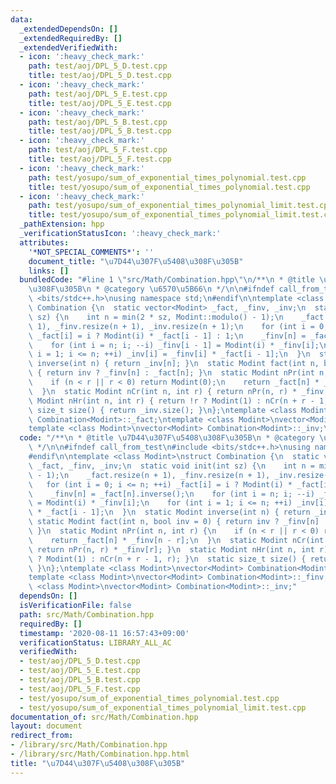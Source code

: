 ```yaml
---
data:
  _extendedDependsOn: []
  _extendedRequiredBy: []
  _extendedVerifiedWith:
  - icon: ':heavy_check_mark:'
    path: test/aoj/DPL_5_D.test.cpp
    title: test/aoj/DPL_5_D.test.cpp
  - icon: ':heavy_check_mark:'
    path: test/aoj/DPL_5_E.test.cpp
    title: test/aoj/DPL_5_E.test.cpp
  - icon: ':heavy_check_mark:'
    path: test/aoj/DPL_5_B.test.cpp
    title: test/aoj/DPL_5_B.test.cpp
  - icon: ':heavy_check_mark:'
    path: test/aoj/DPL_5_F.test.cpp
    title: test/aoj/DPL_5_F.test.cpp
  - icon: ':heavy_check_mark:'
    path: test/yosupo/sum_of_exponential_times_polynomial.test.cpp
    title: test/yosupo/sum_of_exponential_times_polynomial.test.cpp
  - icon: ':heavy_check_mark:'
    path: test/yosupo/sum_of_exponential_times_polynomial_limit.test.cpp
    title: test/yosupo/sum_of_exponential_times_polynomial_limit.test.cpp
  _pathExtension: hpp
  _verificationStatusIcon: ':heavy_check_mark:'
  attributes:
    '*NOT_SPECIAL_COMMENTS*': ''
    document_title: "\u7D44\u307F\u5408\u308F\u305B"
    links: []
  bundledCode: "#line 1 \"src/Math/Combination.hpp\"\n/**\n * @title \u7D44\u307F\u5408\
    \u308F\u305B\n * @category \u6570\u5B66\n */\n\n#ifndef call_from_test\n#include\
    \ <bits/stdc++.h>\nusing namespace std;\n#endif\n\ntemplate <class Modint>\nstruct\
    \ Combination {\n  static vector<Modint> _fact, _finv, _inv;\n  static void init(int\
    \ sz) {\n    int n = min(2 * sz, Modint::modulo() - 1);\n    _fact.resize(n +\
    \ 1), _finv.resize(n + 1), _inv.resize(n + 1);\n    for (int i = 0; i <= n; ++i)\
    \ _fact[i] = i ? Modint(i) * _fact[i - 1] : 1;\n    _finv[n] = _fact[n].inverse();\n\
    \    for (int i = n; i; --i) _finv[i - 1] = Modint(i) * _finv[i];\n    for (int\
    \ i = 1; i <= n; ++i) _inv[i] = _finv[i] * _fact[i - 1];\n  }\n  static Modint\
    \ inverse(int n) { return _inv[n]; }\n  static Modint fact(int n, bool inv = 0)\
    \ { return inv ? _finv[n] : _fact[n]; }\n  static Modint nPr(int n, int r) {\n\
    \    if (n < r || r < 0) return Modint(0);\n    return _fact[n] * _finv[n - r];\n\
    \  }\n  static Modint nCr(int n, int r) { return nPr(n, r) * _finv[r]; }\n  static\
    \ Modint nHr(int n, int r) { return !r ? Modint(1) : nCr(n + r - 1, r); }\n  static\
    \ size_t size() { return _inv.size(); }\n};\ntemplate <class Modint>\nvector<Modint>\
    \ Combination<Modint>::_fact;\ntemplate <class Modint>\nvector<Modint> Combination<Modint>::_finv;\n\
    template <class Modint>\nvector<Modint> Combination<Modint>::_inv;\n"
  code: "/**\n * @title \u7D44\u307F\u5408\u308F\u305B\n * @category \u6570\u5B66\n\
    \ */\n\n#ifndef call_from_test\n#include <bits/stdc++.h>\nusing namespace std;\n\
    #endif\n\ntemplate <class Modint>\nstruct Combination {\n  static vector<Modint>\
    \ _fact, _finv, _inv;\n  static void init(int sz) {\n    int n = min(2 * sz, Modint::modulo()\
    \ - 1);\n    _fact.resize(n + 1), _finv.resize(n + 1), _inv.resize(n + 1);\n \
    \   for (int i = 0; i <= n; ++i) _fact[i] = i ? Modint(i) * _fact[i - 1] : 1;\n\
    \    _finv[n] = _fact[n].inverse();\n    for (int i = n; i; --i) _finv[i - 1]\
    \ = Modint(i) * _finv[i];\n    for (int i = 1; i <= n; ++i) _inv[i] = _finv[i]\
    \ * _fact[i - 1];\n  }\n  static Modint inverse(int n) { return _inv[n]; }\n \
    \ static Modint fact(int n, bool inv = 0) { return inv ? _finv[n] : _fact[n];\
    \ }\n  static Modint nPr(int n, int r) {\n    if (n < r || r < 0) return Modint(0);\n\
    \    return _fact[n] * _finv[n - r];\n  }\n  static Modint nCr(int n, int r) {\
    \ return nPr(n, r) * _finv[r]; }\n  static Modint nHr(int n, int r) { return !r\
    \ ? Modint(1) : nCr(n + r - 1, r); }\n  static size_t size() { return _inv.size();\
    \ }\n};\ntemplate <class Modint>\nvector<Modint> Combination<Modint>::_fact;\n\
    template <class Modint>\nvector<Modint> Combination<Modint>::_finv;\ntemplate\
    \ <class Modint>\nvector<Modint> Combination<Modint>::_inv;"
  dependsOn: []
  isVerificationFile: false
  path: src/Math/Combination.hpp
  requiredBy: []
  timestamp: '2020-08-11 16:57:43+09:00'
  verificationStatus: LIBRARY_ALL_AC
  verifiedWith:
  - test/aoj/DPL_5_D.test.cpp
  - test/aoj/DPL_5_E.test.cpp
  - test/aoj/DPL_5_B.test.cpp
  - test/aoj/DPL_5_F.test.cpp
  - test/yosupo/sum_of_exponential_times_polynomial.test.cpp
  - test/yosupo/sum_of_exponential_times_polynomial_limit.test.cpp
documentation_of: src/Math/Combination.hpp
layout: document
redirect_from:
- /library/src/Math/Combination.hpp
- /library/src/Math/Combination.hpp.html
title: "\u7D44\u307F\u5408\u308F\u305B"
---
```

